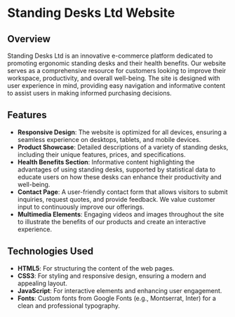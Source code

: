 # Standing Desks Ltd Website

## Overview
Standing Desks Ltd is an innovative e-commerce platform dedicated to promoting ergonomic standing desks and their health benefits. Our website serves as a comprehensive resource for customers looking to improve their workspace, productivity, and overall well-being. The site is designed with user experience in mind, providing easy navigation and informative content to assist users in making informed purchasing decisions.

## Features
- **Responsive Design**: The website is optimized for all devices, ensuring a seamless experience on desktops, tablets, and mobile devices.
- **Product Showcase**: Detailed descriptions of a variety of standing desks, including their unique features, prices, and specifications.
- **Health Benefits Section**: Informative content highlighting the advantages of using standing desks, supported by statistical data to educate users on how these desks can enhance their productivity and well-being.
- **Contact Page**: A user-friendly contact form that allows visitors to submit inquiries, request quotes, and provide feedback. We value customer input to continuously improve our offerings.
- **Multimedia Elements**: Engaging videos and images throughout the site to illustrate the benefits of our products and create an interactive experience.

## Technologies Used
- **HTML5**: For structuring the content of the web pages.
- **CSS3**: For styling and responsive design, ensuring a modern and appealing layout.
- **JavaScript**: For interactive elements and enhancing user engagement.
- **Fonts**: Custom fonts from Google Fonts (e.g., Montserrat, Inter) for a clean and professional typography.

